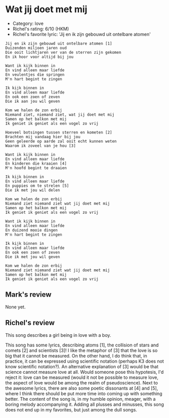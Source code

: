 # Wat jij doet met mij

 * Category: love
 * Richel's rating: 6/10 (HKM)
 * Richel's favorite lyric: 'Jij en ik zijn gebouwd uit ontelbare atomen'

```
Jij en ik zijn gebouwd uit ontelbare atomen [1]
Duizenden miljoen jaren oud
Die ooit lichtjaren ver van de sterren zijn gekomen
En ik hoor voor altijd bij jou

Want ik kijk binnen in
En vind alleen maar liefde
En veulentjes die springen
M'n hart begint te zingen

Ik kijk binnen in
En vind alleen maar liefde
En ook een zoen of zeven
Die ik aan jou wil geven

Kom we halen de zon erbij
Niemand ziet, niemand ziet, wat jij doet met mij
Samen op het balkon met mij
Ik geniet ik geniet als een vogel zo vrij

Hoeveel botsingen tussen sterren en kometen [2]
Brachten mij vandaag hier bij jou
Geen geleerde op aarde zal ooit echt kunnen weten
Waarom ik zoveel van je hou [3]

Want ik kijk binnen in
En vind alleen maar liefde
En kinderen die kraaien [4]
M'n hoofd begint te draaien

Ik kijk binnen in
En vind alleen maar liefde
En puppies om te strelen [5]
Die ik met jou wil delen

Kom we halen de zon erbij
Niemand ziet niemand ziet wat jij doet met mij
Samen op het balkon met mij
Ik geniet ik geniet als een vogel zo vrij

Want ik kijk binnen in
En vind alleen maar liefde
En duizend mooie dingen
M'n hart begint te zingen

Ik kijk binnen in
En vind alleen maar liefde
En ook een zoen of zeven
Die ik met jou wil geven

Kom we halen de zon erbij
Niemand ziet niemand ziet wat jij doet met mij
Samen op het balkon met mij
Ik geniet ik geniet als een vogel zo vrij
```

## Mark's review

None yet.

## Richel's review

This song describes a girl being in love with a boy.

This song has some lyrics, describing atoms [1], the collision of stars
and comets [2] and scientists [3]! I like the metaphor of [3] that the
love is so big that it cannot be measured. On the other hand, I do think
that, in practice, it can be expressed using scientific notation
(perhaps K3 does not know scientific notation?). An alternative
explanation of [3] would be that science cannot measure love at all.
Would someone pose this hypotesis, I'd reject it: love can be measured
(would it not be possible to measure love, the aspect of love would be
among the realm of pseudoscience). Next to the awesome lyrics, there are
also some poetic dissonants at [4] and [5], where I think there should
be put more time into coming up with something better. The content of
the song is, in my humble opinion, meager, with a boring melody
accompanying it. Adding all plusses and minusses, this song does not end
up in my favorites, but just among the dull songs.
